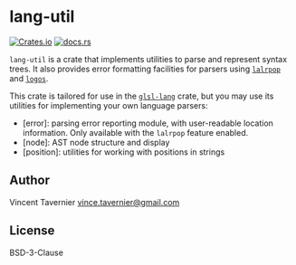 # lang-util

[![Crates.io](https://img.shields.io/crates/v/lang-util)](https://crates.io/crates/lang-util)
[![docs.rs](https://img.shields.io/docsrs/lang-util)](https://docs.rs/lang-util/)

`lang-util` is a crate that implements utilities to parse and represent syntax trees.
It also provides error formatting facilities for parsers using
[`lalrpop`](https://crates.io/crates/lalrpop) and [`logos`](https://crates.io/crates/logos).

This crate is tailored for use in the [`glsl-lang`](https://crates.io/crates/glsl-lang) crate,
but you may use its utilities for implementing your own language parsers:
- [error]: parsing error reporting module, with user-readable location information. Only
  available with the `lalrpop` feature enabled.
- [node]: AST node structure and display
- [position]: utilities for working with positions in strings

## Author

Vincent Tavernier <vince.tavernier@gmail.com>

## License

BSD-3-Clause
